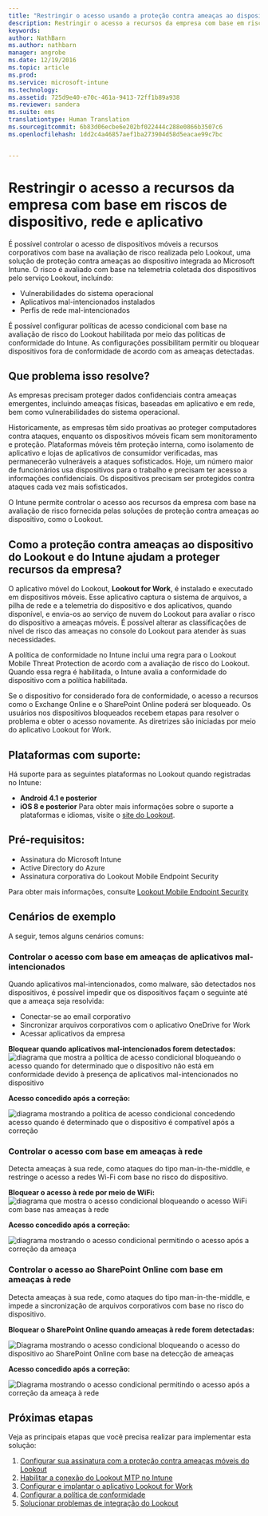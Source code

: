 ```yaml
---
title: "Restringir o acesso usando a proteção contra ameaças ao dispositivo | Microsoft Docs"
description: Restringir o acesso a recursos da empresa com base em riscos de dispositivo, rede e aplicativo.
keywords: 
author: NathBarn
ms.author: nathbarn
manager: angrobe
ms.date: 12/19/2016
ms.topic: article
ms.prod: 
ms.service: microsoft-intune
ms.technology: 
ms.assetid: 725d9e40-e70c-461a-9413-72ff1b89a938
ms.reviewer: sandera
ms.suite: ems
translationtype: Human Translation
ms.sourcegitcommit: 6b83d06ecbe6e202bf022444c288e0866b3507c6
ms.openlocfilehash: 1dd2c4a46857aef1ba273904d58d5eacae99c7bc


---
```


# <a name="restrict-access-to-company-resource-based-on-device-network-and-application-risk"></a>Restringir o acesso a recursos da empresa com base em riscos de dispositivo, rede e aplicativo
É possível controlar o acesso de dispositivos móveis a recursos corporativos com base na avaliação de risco realizada pelo Lookout, uma solução de proteção contra ameaças ao dispositivo integrada ao Microsoft Intune. O risco é avaliado com base na telemetria coletada dos dispositivos pelo serviço Lookout, incluindo:
- Vulnerabilidades do sistema operacional
- Aplicativos mal-intencionados instalados
- Perfis de rede mal-intencionados

É possível configurar políticas de acesso condicional com base na avaliação de risco do Lookout habilitada por meio das políticas de conformidade do Intune. As configurações possibilitam permitir ou bloquear dispositivos fora de conformidade de acordo com as ameaças detectadas.  

## <a name="what-problem-does-this-solve"></a>Que problema isso resolve?
As empresas precisam proteger dados confidenciais contra ameaças emergentes, incluindo ameaças físicas, baseadas em aplicativo e em rede, bem como vulnerabilidades do sistema operacional.

Historicamente, as empresas têm sido proativas ao proteger computadores contra ataques, enquanto os dispositivos móveis ficam sem monitoramento e proteção. Plataformas móveis têm proteção interna, como isolamento de aplicativo e lojas de aplicativos de consumidor verificadas, mas permanecerão vulneráveis a ataques sofisticados. Hoje, um número maior de funcionários usa dispositivos para o trabalho e precisam ter acesso a informações confidenciais. Os dispositivos precisam ser protegidos contra ataques cada vez mais sofisticados.

O Intune permite controlar o acesso aos recursos da empresa com base na avaliação de risco fornecida pelas soluções de proteção contra ameaças ao dispositivo, como o Lookout.

## <a name="how-do-intune-and-lookout-device-threat-protection-help-protect-company-resources"></a>Como a proteção contra ameaças ao dispositivo do Lookout e do Intune ajudam a proteger recursos da empresa?
O aplicativo móvel do Lookout, **Lookout for Work**, é instalado e executado em dispositivos móveis. Esse aplicativo captura o sistema de arquivos, a pilha de rede e a telemetria do dispositivo e dos aplicativos, quando disponível, e envia-os ao serviço de nuvem do Lookout para avaliar o risco do dispositivo a ameaças móveis. É possível alterar as classificações de nível de risco das ameaças no console do Lookout para atender às suas necessidades.  

A política de conformidade no Intune inclui uma regra para o Lookout Mobile Threat Protection de acordo com a avaliação de risco do Lookout. Quando essa regra é habilitada, o Intune avalia a conformidade do dispositivo com a política habilitada.

Se o dispositivo for considerado fora de conformidade, o acesso a recursos como o Exchange Online e o SharePoint Online poderá ser bloqueado. Os usuários nos dispositivos bloqueados recebem etapas para resolver o problema e obter o acesso novamente. As diretrizes são iniciadas por meio do aplicativo Lookout for Work.

## <a name="supported-platforms"></a>Plataformas com suporte:
Há suporte para as seguintes plataformas no Lookout quando registradas no Intune:
* **Android 4.1 e posterior**
* **iOS 8 e posterior** Para obter mais informações sobre o suporte a plataformas e idiomas, visite o [site do Lookout](https://personal.support.lookout.com/hc/en-us/articles/114094140253).

## <a name="prerequisites"></a>Pré-requisitos:
* Assinatura do Microsoft Intune
* Active Directory do Azure
* Assinatura corporativa do Lookout Mobile Endpoint Security  

Para obter mais informações, consulte [Lookout Mobile Endpoint Security](https://www.lookout.com/products/mobile-endpoint-security)

## <a name="sample-scenarios"></a>Cenários de exemplo
A seguir, temos alguns cenários comuns:

### <a name="control-access-based-on-threats-from-malicious-apps"></a>Controlar o acesso com base em ameaças de aplicativos mal-intencionados
Quando aplicativos mal-intencionados, como malware, são detectados nos dispositivos, é possível impedir que os dispositivos façam o seguinte até que a ameaça seja resolvida:
* Conectar-se ao email corporativo
* Sincronizar arquivos corporativos com o aplicativo OneDrive for Work
* Acessar aplicativos da empresa

**Bloquear quando aplicativos mal-intencionados forem detectados:**
![diagrama que mostra a política de acesso condicional bloqueando o acesso quando for determinado que o dispositivo não está em conformidade devido à presença de aplicativos mal-intencionados no dispositivo](../media/mtp/malicious-apps-blocked.png)

**Acesso concedido após a correção:**

![diagrama mostrando a política de acesso condicional concedendo acesso quando é determinado que o dispositivo é compatível após a correção](../media/mtp/malicious-apps-unblocked.png)

### <a name="control-access-based-on-threat-to-network"></a>Controlar o acesso com base em ameaças à rede
Detecta ameaças à sua rede, como ataques do tipo man-in-the-middle, e restringe o acesso a redes Wi-Fi com base no risco do dispositivo.

**Bloquear o acesso à rede por meio de WiFi:**
![diagrama que mostra o acesso condicional bloqueando o acesso WiFi com base nas ameaças à rede](../media/mtp/network-wifi-blocked.png)

**Acesso concedido após a correção:**

![diagrama mostrando o acesso condicional permitindo o acesso após a correção da ameaça](../media/mtp/network-wifi-unblocked.png)
### <a name="control-access-to-sharepoint-online-based-on-threat-to-network"></a>Controlar o acesso ao SharePoint Online com base em ameaças à rede

Detecta ameaças à sua rede, como ataques do tipo man-in-the-middle, e impede a sincronização de arquivos corporativos com base no risco do dispositivo.

**Bloquear o SharePoint Online quando ameaças à rede forem detectadas:**

![Diagrama mostrando o acesso condicional bloqueando o acesso do dispositivo ao SharePoint Online com base na detecção de ameaças](../media/mtp/network-spo-blocked.png)


**Acesso concedido após a correção:**

![Diagrama mostrando o acesso condicional permitindo o acesso após a correção da ameaça à rede](../media/mtp/network-spo-unblocked.png)

## <a name="next-steps"></a>Próximas etapas
Veja as principais etapas que você precisa realizar para implementar esta solução:
1.  [Configurar sua assinatura com a proteção contra ameaças móveis do Lookout](set-up-your-subscription-with-lookout-mtp.md)
2.  [Habilitar a conexão do Lookout MTP no Intune](enable-lookout-mtp-connection-in-intune.md)
3.  [Configurar e implantar o aplicativo Lookout for Work](configure-and-deploy-lookout-for-work-apps.md)
4.  [Configurar a política de conformidade](enable-device-threat-protection-rule-in-compliance-policy.md)
5.  [Solucionar problemas de integração do Lookout](http://docs.microsoft.com/en-us/intune/troubleshoot/troubleshooting-lookout-integration)



<!--HONumber=Dec16_HO4-->


